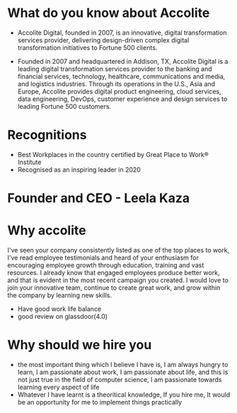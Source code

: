 # What do you know about Accolite
* Accolite Digital, founded in 2007, is an innovative, digital transformation services provider, delivering design-driven complex digital transformation initiatives to Fortune 500 clients.


* Founded in 2007 and headquartered in Addison, TX, Accolite Digital is a leading digital transformation services provider to the banking and financial services, technology, healthcare, communications and media, and logistics industries. Through its operations in the U.S., Asia and Europe, Accolite provides digital product engineering, cloud services, data engineering, DevOps, customer experience and design services to leading Fortune 500 customers.


# Recognitions
* Best Workplaces in the country certified by Great Place to Work® Institute
* Recognised as an inspiring leader in 2020

# Founder and CEO - Leela Kaza

# Why accolite
I've seen your company consistently listed as one of the top places to work, I've read employee testimonials and heard of your enthusiasm for encouraging employee growth through education, training and vast resources. I already know that engaged employees produce better work, and that is evident in the most recent campaign you created. I would love to join your innovative team, continue to create great work, and grow within the company by learning new skills.
* Have good work life balance
* good review on glassdoor(4.0)

# Why should we hire you
* the most important thing which I believe I have is, I am always hungry to learn, I am passionate about work, I am passionate about life, and this is not just true in the field of computer science, I am passionate towards learning every aspect of life
* Whatever I have learnt is a theoritical knowledge, If you hire me, It would be an opportunity for me to implement things practically
